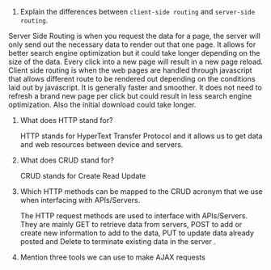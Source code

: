 1.  Explain the differences between `client-side routing` and `server-side routing`.

   Server Side Routing is when you request the data for a page, the server will only send out the necessary data to render out that one page. It allows for better search engine optimization but it could take longer depending on the size of the data. Every click into a new page will result in a new page reload. Client side routing is when the web pages are handled through javascript that allows different route to be rendered out depending on the conditions laid out by javascript. It is generally faster and smoother. It does not need to refresh a brand new page per click but could result in less search engine optimization. Also the initial download could take longer.

1.  What does HTTP stand for?

    HTTP stands for HyperText Transfer Protocol and it allows us to get data and web resources between device and servers.

1.  What does CRUD stand for?

    CRUD stands for Create Read Update 

1.  Which HTTP methods can be mapped to the CRUD acronym that we use when interfacing with APIs/Servers.

    The HTTP request methods are used to interface with APIs/Servers. They are mainly GET to retrieve data from servers, POST to add or create new information to add to the data, PUT to update data already posted and Delete to terminate existing data in the server .

1.  Mention three tools we can use to make AJAX requests